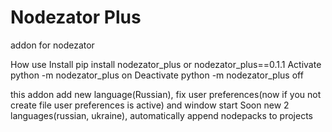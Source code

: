 # Nodezator Plus
addon for nodezator

How use
Install
pip install nodezator_plus or nodezator_plus==0.1.1
Activate
python -m nodezator_plus on 
Deactivate
python -m nodezator_plus off


this addon add new language(Russian), fix user preferences(now if you not create file user preferences is active) and window start
Soon
new 2 languages(russian, ukraine), automatically append nodepacks to projects
